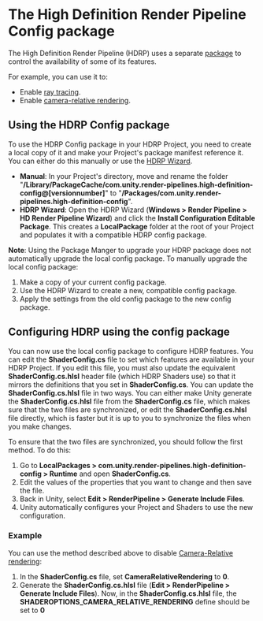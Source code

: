 # The High Definition Render Pipeline Config package

The High Definition Render Pipeline (HDRP) uses a separate [package](https://docs.unity3d.com/Manual/Packages.html) to control the availability of some of its features.

For example, you can use it to:

* Enable [ray tracing](Ray-Tracing-Getting-Started.html).
* Enable [camera-relative rendering](Camera-Relative-Rendering.html).

## Using the HDRP Config package

To use the HDRP Config package in your HDRP Project, you need to create a local copy of it and make your Project's package manifest reference it. You can either do this manually or use the [HDRP Wizard](Render-Pipeline-Wizard.html).

* **Manual**: In your Project's directory, move and rename the folder "**/Library/PackageCache/com.unity.render-pipelines.high-definition-config@[versionnumber]**" to "**/Packages/com.unity.render-pipelines.high-definition-config**".
* **HDRP Wizard**: Open the HDRP Wizard (**Windows > Render Pipeline > HD Render Pipeline Wizard**) and click the **Install Configuration Editable Package**. This creates a **LocalPackage** folder at the root of your Project and populates it with a compatible HDRP config package. 

**Note**: Using the Package Manger to upgrade your HDRP package does not automatically upgrade the local config package. To manually upgrade the local config package:

1. Make a copy of your current config package.
2. Use the HDRP Wizard to create a new, compatible config package.
3. Apply the settings from the old config package to the new config package.


## Configuring HDRP using the config package

You can now use the local config package to configure HDRP features. You can edit the **ShaderConfig.cs** file to set which features are available in your HDRP Project. If you edit this file, you must also update the equivalent **ShaderConfig.cs.hlsl** header file (which HDRP Shaders use) so that it mirrors the definitions that you set in **ShaderConfig.cs**. You can update the **ShaderConfig.cs.hlsl** file in two ways. You can either make Unity generate the **ShaderConfig.cs.hlsl** file from the **ShaderConfig.cs** file, which makes sure that the two files are synchronized, or edit the **ShaderConfig.cs.hlsl** file directly, which is faster but it is up to you to synchronize the files when you make changes.

To ensure that the two files are synchronized, you should follow the first method. To do this:

1. Go to **LocalPackages > com.unity.render-pipelines.high-definition-config > Runtime** and open **ShaderConfig.cs**.
2. Edit the values of the properties that you want to change and then save the file.
3. Back in Unity, select **Edit > RenderPipeline > Generate Include Files**.
4. Unity automatically configures your Project and Shaders to use the new configuration.

<a name="Example"></a>
### Example

You can use the method described above to disable [Camera-Relative rendering](Camera-Relative-Rendering.html):

1. In the **ShaderConfig.cs** file, set **CameraRelativeRendering** to **0**.
2. Generate the **ShaderConfig.cs.hlsl** file (**Edit > RenderPipeline > Generate Include Files**). Now, in the **ShaderConfig.cs.hlsl** file, the **SHADEROPTIONS_CAMERA_RELATIVE_RENDERING** define should be set to **0** 
